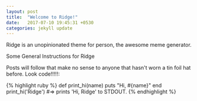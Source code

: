 ```yaml
---
layout: post
title:  "Welcome to Ridge!"
date:   2017-07-10 19:45:31 +0530
categories: jekyll update
---
```

Ridge is an unopinionated theme for person, the awesome meme generator.

Some General Instructions for Ridge

Posts will follow that make no sense to anyone that hasn't worn a tin foil hat before.
Look code!!!!!:

{% highlight ruby %}
def print_hi(name)
  puts "Hi, #{name}"
end
print_hi('Ridge')
#=> prints 'Hi, Ridge' to STDOUT.
{% endhighlight %}


